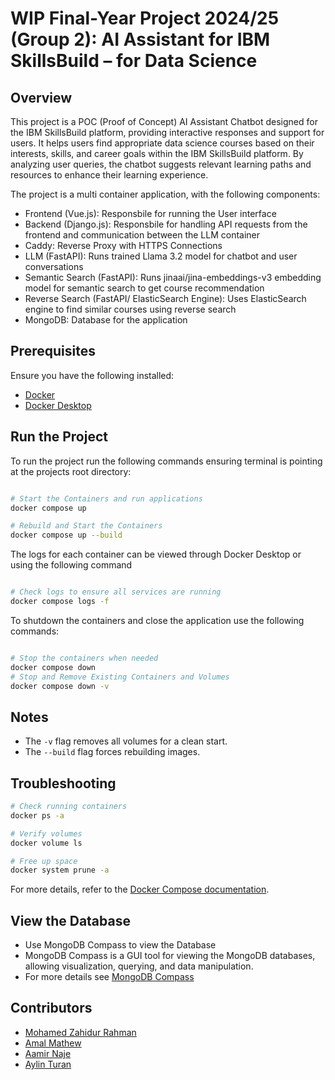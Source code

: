 # WIP Final-Year Project 2024/25 (Group 2): AI Assistant for IBM SkillsBuild – for Data Science 

## Overview
This project is a POC (Proof of Concept) AI Assistant Chatbot designed for the IBM SkillsBuild platform, providing interactive responses and support for users. It helps users find appropriate data science courses based on their interests, skills, and career goals within the IBM SkillsBuild platform. By analyzing user queries, the chatbot suggests relevant learning paths and resources to enhance their learning experience.  


The project is a multi container application, with the following components:
- Frontend (Vue.js): Responsbile for running the User interface
- Backend (Django.js): Responsbile for handling API requests from the frontend and communication between the LLM container
- Caddy: Reverse Proxy with HTTPS Connections
- LLM (FastAPI): Runs trained Llama 3.2 model for chatbot and user conversations
- Semantic Search (FastAPI): Runs jinaai/jina-embeddings-v3 embedding model for semantic search to get course recommendation
- Reverse Search (FastAPI/ ElasticSearch Engine): Uses ElasticSearch engine to find similar courses using reverse search
- MongoDB: Database for the application

## Prerequisites

Ensure you have the following installed:

- [Docker](https://docs.docker.com/get-docker/)
- [Docker Desktop](https://www.docker.com/products/docker-desktop/)


## Run the Project
To run the project run the following commands ensuring terminal is pointing at the projects root directory:
```sh

# Start the Containers and run applications
docker compose up

# Rebuild and Start the Containers
docker compose up --build
```

The logs for each container can be viewed through Docker Desktop or using the following command
```sh

# Check logs to ensure all services are running
docker compose logs -f
```
To shutdown the containers and close the application use the following commands:
```sh

# Stop the containers when needed
docker compose down
# Stop and Remove Existing Containers and Volumes
docker compose down -v

```


## Notes

- The `-v` flag removes all volumes for a clean start.
- The `--build` flag forces rebuilding images.

## Troubleshooting

```sh
# Check running containers
docker ps -a

# Verify volumes
docker volume ls

# Free up space
docker system prune -a
```



For more details, refer to the [Docker Compose documentation](https://docs.docker.com/compose/).

## View the Database

- Use MongoDB Compass to view the Database
- MongoDB Compass is a GUI tool for viewing the MongoDB databases, allowing visualization, querying, and data manipulation.
- For more details see [MongoDB Compass](https://www.mongodb.com/products/tools/compass)

## Contributors
* [Mohamed Zahidur Rahman](https://github.com/Zahid2104)
* [Amal Mathew](https://github.com/Amal-Mathew204)
* [Aamir Naje](https://github.com/aamirnaje)
* [Aylin Turan](https://github.com/Aylinx13)




